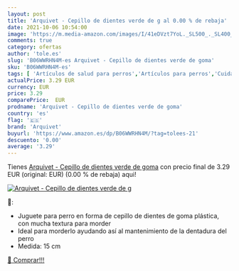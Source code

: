 ```yaml
---
layout: post
title: 'Arquivet - Cepillo de dientes verde de g al 0.00 % de rebaja'
date: 2021-10-06 10:54:00
image: 'https://m.media-amazon.com/images/I/41eDVzt7YoL._SL500_._SL400_.jpg'
comments: true
category: ofertas
author: 'tole.es'
slug: 'B06WWRHN4M-es Arquivet - Cepillo de dientes verde de goma'
sku: 'B06WWRHN4M-es'
tags: [ 'Artículos de salud para perros','Artículos para perros','Cuidado dental canino','Productos para mascotas','arquivet','cepillo','de','dientes', ]
actualPrice: 3.29 EUR
currency: EUR
price: 3.29
comparePrice:  EUR
prodname: 'Arquivet - Cepillo de dientes verde de goma'
country: 'es'
flag: '🇪🇸'
brand: 'Arquivet'
buyurl: 'https://www.amazon.es/dp/B06WWRHN4M/?tag=tolees-21'
descuento: '0.00'
average: '3.29'
---
```


Tienes [Arquivet - Cepillo de dientes verde de goma](https://www.amazon.es/dp/B06WWRHN4M/?tag=tolees-21) con precio final de  3.29 EUR (original:  EUR) (0.00 %  de rebaja) aqui!

[![Arquivet - Cepillo de dientes verde de g](https://m.media-amazon.com/images/I/41eDVzt7YoL._SL500_._SL400_.jpg)](https://www.amazon.es/dp/B06WWRHN4M/?tag=tolees-21)

🔎:

- Juguete para perro en forma de cepillo de dientes de goma plástica, con mucha textura para morder
- Ideal para morderlo ayudando así al mantenimiento de la dentadura del perro
- Medida: 15 cm

[🛒 Comprar!!!](https://www.amazon.es/dp/B06WWRHN4M/?tag=tolees-21)
